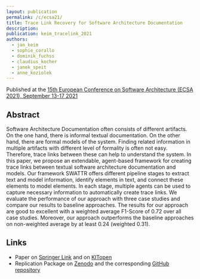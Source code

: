 ```yaml
---
layout: publication
permalink: /c/ecsa21/
title: Trace Link Recovery for Software Architecture Documentation
description:
publication: keim_tracelink_2021
authors:
  - jan_keim
  - sophie_corallo
  - dominik_fuchss
  - claudius_kocher
  - janek_speit
  - anne_koziolek
---
```


Published at the [15th European Conference on Software Architecture (ECSA 2021), September 13-17 2021](https://conf.researchr.org/home/ecsa-2021)

## Abstract

Software Architecture Documentation often consists of different artifacts.
On the one hand, there is informal textual documentation.
On the other hand, there are formal models of the system.
Finding related information in multiple artifacts with different level of formality is often not easy.
Therefore, trace links between these can help to understand the system.
In this paper, we propose an extendable, agent-based framework for creating trace links between textual software architecture documentation and models.
Our framework SWATTR offers different pipeline stages to extract text and model information, identify elements in text, and connect these elements to model elements.
In each stage, multiple agents can be used to capture necessary information to automatically create trace links.
We evaluate the performance of our approach with three case studies and compare our results to baseline approaches.
The results for our approach are good to excellent with a weighted average F1-Score of 0.72 over all case studies.
Moreover, our approach outperforms the baseline approaches on non-weighted average by at least 0.24 (weighted 0.31).

## Links

- Paper on [Springer Link](https://doi.org/10.1007/978-3-030-86044-8_7) and on [KITopen](https://doi.org/10.5445/IR/1000138399)
- Replication Package on [Zenodo](https://doi.org/10.5281/zenodo.4730621) and the corresponding [GitHub repository](https://github.com/ArDoCo/SWATTR)
